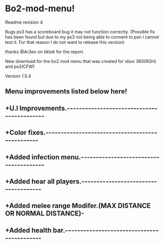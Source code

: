 # Bo2-mod-menu!

Readme revision 4



Bugs
ps3 has a scoreboard bug it may not function correctly.
(Possible fix has been found but due to my ps3 not being able to connent to psn I cannot test it. For that reason I do not want to release this version)

thanks @Ar3en on tiktok for the report.


New download for the bo2 mod menu that was created for xbox 360(RGH) and ps3(CFW)

Version 1.5.4

Menu improvements listed below here!
-------------------------------------------------------------
+U.I Improvements.-------------------------------------------
-------------------------------------------------------------
+Color fixes.------------------------------------------------
-------------------------------------------------------------
+Added infection menu.---------------------------------------
-------------------------------------------------------------
+Added hear all players.-------------------------------------
-------------------------------------------------------------
+Added melee range Modifer.(MAX DISTANCE OR NORMAL DISTANCE)-
-------------------------------------------------------------
+Added health bar.-------------------------------------------
-------------------------------------------------------------
